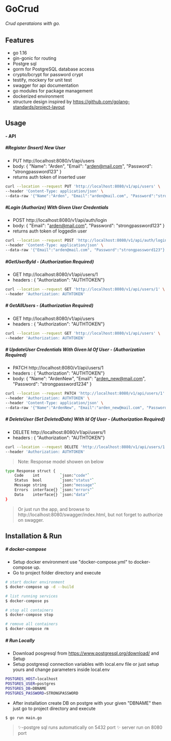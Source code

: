 # GoCrud
###### Crud operataions with go.

## Features

- go 1.16
- gin-gonic for routing
- Postgre sql
- gorm for PostgreSQL database access
- crypto/bcrypt for password crypt
- testify, mockery for unit test
- swagger for api documentation
- go modules for package management
- dockerized environment
- structure design inspired by https://github.com/golang-standards/project-layout

## Usage

####  - API

##### #Register (Insert) New User
- PUT http://localhost:8080/v1/api/users
- body:  { "Name": "Arden", "Email": "arden@mail.com", "Password": "strongpassword123" }
- returns auth token of inserted user
```sh
curl --location --request PUT 'http://localhost:8080/v1/api/users' \
--header 'Content-Type: application/json' \
--data-raw '{"Name":"Arden", "Email":"arden@mail.com", "Password":"strongpassword123"}'
```

##### #Login (Authorize) With Given User Credentials
- POST http://localhost:8080/v1/api/auth/login
- body:  { "Email": "arden@mail.com", "Password": "strongpassword123" }
- returns auth token of loggedin user
```sh
curl --location --request POST 'http://localhost:8080/v1/api/auth/login' \
--header 'Content-Type: application/json' \
--data-raw '{"Email":"arden@mail.com", "Password":"strongpassword123"}'
```

##### #GetUserById - (Authorization Required)
- GET http://localhost:8080/v1/api/users/1 
- headers : { "Authorization": "AUTHTOKEN"}
```sh
curl --location --request GET 'http://localhost:8080/v1/api/users/1' \
--header 'Authorization: AUTHTOKEN'
```

##### # GetAllUsers - (Authorization Required)
- GET http://localhost:8080/v1/api/users
- headers : { "Authorization": "AUTHTOKEN"}
```sh
curl --location --request GET 'http://localhost:8080/v1/api/users' \
--header 'Authorization: AUTHTOKEN'
```

##### # UpdateUser Credentials With Given Id Of User - (Authorization Required)
- PATCH http://localhost:8080/v1/api/users/1
- headers : { "Authorization": "AUTHTOKEN"}
- body:  { "Name": "ArdenNew", "Email": "arden_new@mail.com", "Password": "strongpassword1234" }
```sh
curl --location --request PATCH 'http://localhost:8080/v1/api/users/1' \
--header 'Authorization: AUTHTOKEN' \
--header 'Content-Type: application/json' \
--data-raw '{"Name":"ArdenNew", "Email":"arden_new@mail.com", "Password":"strongpassword1234"}'
```

##### # DeleteUser (Set DeletedDate) With Id Of User - (Authorization Required)
- DELETE http://localhost:8080/v1/api/users/1
- headers : { "Authorization": "AUTHTOKEN"}
```sh
curl --location --request DELETE 'http://localhost:8080/v1/api/users/1' \
--header 'Authorization: AUTHTOKEN'
```

>  Note: Response model showen on below
```sh
type Response struct {
	Code    int         `json:"code"`
	Status  bool        `json:"status"`
	Message string      `json:"message"`
	Errors  interface{} `json:"errors"`
	Data    interface{} `json:"data"`
}
```
> Or just run the app, and browse to http://localhost:8080/swagger/index.html, but not forget to authorize on swagger.

## Installation & Run

##### # docker-compose
- Setup docker environment use "docker-compose.yml" to docker-compose up.
- Go to project folder directory and execute
```sh
# start docker environment
$ docker-compose up -d --build

# list running services
$ docker-compose ps

# stop all containers
$ docker-compose stop

# remove all containers
$ docker-compose rm
```

##### # Run Locally

- Download posgresql from https://www.postgresql.org/download/ and Setup
- Setup postgresql connection variables with local.env file or just setup yours and change parameters inside local.env
```sh
POSTGRES_HOST=localhost
POSTGRES_USER=postgres
POSTGRES_DB=DBNAME
POSTGRES_PASSWORD=STRONGPASSWORD
```

- After installation create DB on postgre with your given "DBNAME" then just go to project directory and execute
```sh
$ go run main.go
```

> ✨-postgre sql runs automatically on 5432 port
> ✨ server run on 8080 port
